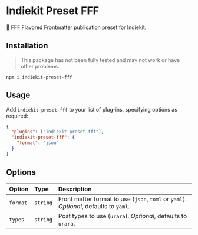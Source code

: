 # Indiekit Preset FFF

🌟 FFF Flavored Frontmatter publication preset for Indiekit.

## Installation

> This package has not been fully tested and may not work or have other problems.

`npm i indiekit-preset-fff`

## Usage

Add `indiekit-preset-fff` to your list of plug-ins, specifying options as required:

```json
{
  "plugins": ["indiekit-preset-fff"],
  "indiekit-preset-fff": {
    "format": "json"
  }
}
```

## Options

| Option   | Type     | Description                                                                            |
| :------- | :------- | :------------------------------------------------------------------------------------- |
| `format` | `string` | Front matter format to use (`json`, `toml` or `yaml`). _Optional_, defaults to `yaml`. |
| `types`  | `string` | Post types to use (`urara`). _Optional_, defaults to `urara`.                          |
